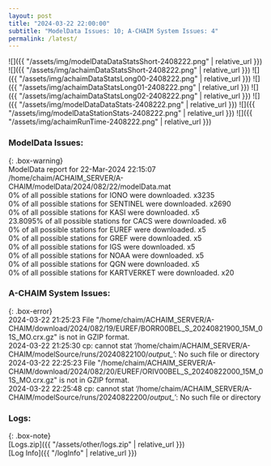 ```yaml
---
layout: post
title: "2024-03-22 22:00:00"
subtitle: "ModelData Issues: 10; A-CHAIM System Issues: 4"
permalink: /latest/
---
```


![]({{ "/assets/img/modelDataDataStatsShort-2408222.png" | relative_url }})
![]({{ "/assets/img/achaimDataStatsShort-2408222.png" | relative_url }})
![]({{ "/assets/img/achaimDataStatsLong00-2408222.png" | relative_url }})
![]({{ "/assets/img/achaimDataStatsLong01-2408222.png" | relative_url }})
![]({{ "/assets/img/achaimDataStatsLong02-2408222.png" | relative_url }})
![]({{ "/assets/img/modelDataDataStats-2408222.png" | relative_url }})
![]({{ "/assets/img/modelDataStationStats-2408222.png" | relative_url }})
![]({{ "/assets/img/achaimRunTime-2408222.png" | relative_url }})


### ModelData Issues:  
  
{: .box-warning}  
 ModelData report for 22-Mar-2024 22:15:07   
 /home/chaim/ACHAIM_SERVER/A-CHAIM/modelData/2024/082/22/modelData.mat   
 0% of all possible stations for IONO were downloaded. x3235   
 0% of all possible stations for SENTINEL were downloaded. x2690   
 0% of all possible stations for KASI were downloaded. x5   
 23.8095% of all possible stations for CACS were downloaded. x6   
 0% of all possible stations for EUREF were downloaded. x5   
 0% of all possible stations for GREF were downloaded. x5   
 0% of all possible stations for IGS were downloaded. x5   
 0% of all possible stations for NOAA were downloaded. x5   
 0% of all possible stations for QGN were downloaded. x5   
 0% of all possible stations for KARTVERKET were downloaded. x20   
  
### A-CHAIM System Issues:  
  
{: .box-error}  
2024-03-22 21:25:23 File "/home/chaim/ACHAIM_SERVER/A-CHAIM/download/2024/082/19/EUREF/BORR00BEL_S_20240821900_15M_01S_MO.crx.gz" is not in GZIP format.  
2024-03-22 21:25:30 cp: cannot stat ‘/home/chaim/ACHAIM_SERVER/A-CHAIM/modelSource/runs/20240822100/*output_*’: No such file or directory  
2024-03-22 22:25:23 File "/home/chaim/ACHAIM_SERVER/A-CHAIM/download/2024/082/20/EUREF/ORIV00BEL_S_20240822000_15M_01S_MO.crx.gz" is not in GZIP format.  
2024-03-22 22:25:48 cp: cannot stat ‘/home/chaim/ACHAIM_SERVER/A-CHAIM/modelSource/runs/20240822200/*output_*’: No such file or directory  

### Logs:  
  
{: .box-note}  
[Logs.zip]({{ "/assets/other/logs.zip" | relative_url }})  
[Log Info]({{ "/logInfo" | relative_url }})  
